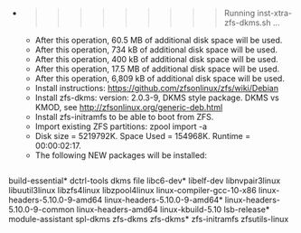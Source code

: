 * >>>>>>>>> Running inst-xtra-zfs-dkms.sh ...
  * After this operation, 60.5 MB of additional disk space will be used.
  * After this operation, 734 kB of additional disk space will be used.
  * After this operation, 400 kB of additional disk space will be used.
  * After this operation, 17.5 MB of additional disk space will be used.
  * After this operation, 6,809 kB of additional disk space will be used.
  * Install instructions: https://github.com/zfsonlinux/zfs/wiki/Debian
  * Install zfs-dkms: version: 2.0.3-9, DKMS style package. DKMS vs KMOD, see http://zfsonlinux.org/generic-deb.html
  * Install zfs-initramfs to be able to boot from ZFS.
  * Import existing ZFS partitions: zpool import -a
  * Disk size = 5219792K. Space Used = 154968K. Runtime = 00:00:02:17.
  * The following NEW packages will be installed:
  ```bash
build-essential* dctrl-tools dkms file libc6-dev*
libelf-dev libnvpair3linux libuutil3linux libzfs4linux libzpool4linux
linux-compiler-gcc-10-x86 linux-headers-5.10.0-9-amd64 linux-headers-5.10.0-9-amd64* linux-headers-5.10.0-9-common linux-headers-amd64
linux-kbuild-5.10 lsb-release* module-assistant spl-dkms zfs-dkms
zfs-dkms* zfs-initramfs zfsutils-linux
  ```
